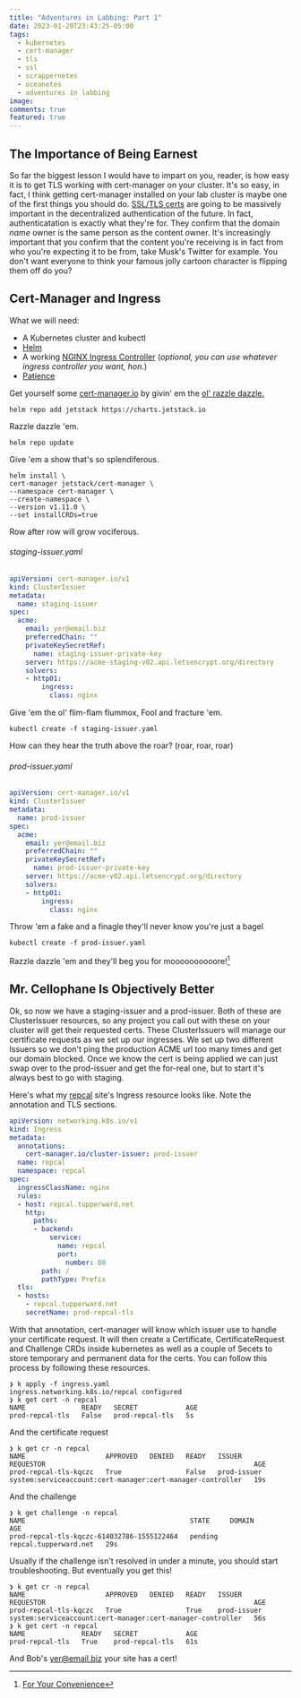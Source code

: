 ```yaml
---
title: "Adventures in Labbing: Part 1"
date: 2023-01-20T23:43:25-05:00
tags:
  - kubernetes
  - cert-manager
  - tls
  - ssl
  - scrappernetes
  - oceanetes
  - adventures in labbing
image:
comments: true
featured: true
---
```


## The Importance of Being Earnest

So far the biggest lesson I would have to impart on you, reader, is how easy it is to get TLS working with cert-manager on your cluster. It's so easy, in fact, I think getting cert-manager installed on your lab cluster is maybe one of the first things you should do. [SSL/TLS certs](https://www.linuxjournal.com/content/how-secure-your-website-openssl-and-ssl-certificates) are going to be massively important in the decentralized authentication of the future. In fact, authenticatation is exactly what they're for. They confirm that the domain *name* owner is the same person as the content owner. It's increasingly important that you confirm that the content you're receiving is in fact from who you're expecting it to be from, take Musk's Twitter for example. You don't want everyone to think your famous jolly cartoon character is flipping them off do you?

## Cert-Manager and Ingress

What we will need:
- A Kubernetes cluster and kubectl
- [Helm](https://helm.sh/docs/intro/install/)
- A working [NGINX Ingress Controller](https://github.com/kubernetes/ingress-nginx) (*optional, you can use whatever ingress controller you want, hon.*)
- [Patience](https://www.youtube.com/watch?v=Fafowelwoc0)

Get yourself some [cert-manager.io](https://cert-manager.io) by givin' em the [ol' razzle dazzle.](https://cert-manager.io/docs/installation/helm/)

`helm repo add jetstack https://charts.jetstack.io`

Razzle dazzle 'em.

`helm repo update`

Give 'em a show that's so splendiferous.

```
helm install \
cert-manager jetstack/cert-manager \
--namespace cert-manager \
--create-namespace \
--version v1.11.0 \
--set installCRDs=true
```

Row after row will grow vociferous.


###### staging-issuer.yaml
```yaml
apiVersion: cert-manager.io/v1
kind: ClusterIssuer
metadata:
  name: staging-issuer
spec:
  acme:
    email: yer@email.biz
    preferredChain: ""
    privateKeySecretRef:
      name: staging-issuer-private-key
    server: https://acme-staging-v02.api.letsencrypt.org/directory
    solvers:
    - http01:
        ingress:
          class: nginx
```

Give 'em the ol' flim-flam flummox, Fool and fracture 'em.

`kubectl create -f staging-issuer.yaml`

How can they hear the truth above the roar? (roar, roar, roar)

###### prod-issuer.yaml
```yaml
apiVersion: cert-manager.io/v1
kind: ClusterIssuer
metadata:
  name: prod-issuer
spec:
  acme:
    email: yer@email.biz
    preferredChain: ""
    privateKeySecretRef:
      name: prod-issuer-private-key
    server: https://acme-v02.api.letsencrypt.org/directory
    solvers:
    - http01:
        ingress:
          class: nginx
```

Throw 'em a fake and a finagle they'll never know you're just a bagel

`kubectl create -f prod-issuer.yaml`

Razzle dazzle 'em and they'll beg you for moooooooooore![^link]

## Mr. Cellophane Is Objectively Better

Ok, so now we have a staging-issuer and a prod-issuer. Both of these are ClusterIssuer resources, so any project you call out with these on your cluster will get their requested certs. These ClusterIssuers will manage our certificate requests as we set up our ingresses. We set up two different Issuers so we don't ping the production ACME url too many times and get our domain blocked. Once we know the cert is being applied we can just swap over to the prod-issuer and get the for-real one, but to start it's always best to go with staging.

Here's what my [repcal](https://repcal.tupperward.net) site's Ingress resource looks like. Note the annotation and TLS sections.

```yaml
apiVersion: networking.k8s.io/v1
kind: Ingress
metadata:
  annotations:
    cert-manager.io/cluster-issuer: prod-issuer
  name: repcal
  namespace: repcal
spec:
  ingressClassName: nginx
  rules:
  - host: repcal.tupperward.net
    http:
      paths:
      - backend:
          service:
            name: repcal
            port:
              number: 80
        path: /
        pathType: Prefix
  tls:
  - hosts:
    - repcal.tupperward.net
    secretName: prod-repcal-tls
```

With that annotation, cert-manager will know which issuer use to handle your certificate request. It will then create a Certificate, CertificateRequest and Challenge CRDs inside kubernetes as well as a couple of Secets to store temporary and permanent data for the certs. You can follow this process by following these resources.

```shell
❯ k apply -f ingress.yaml
ingress.networking.k8s.io/repcal configured
❯ k get cert -n repcal
NAME              READY   SECRET            AGE
prod-repcal-tls   False   prod-repcal-tls   5s
```

And the certificate request

```shell
❯ k get cr -n repcal
NAME                    APPROVED   DENIED   READY   ISSUER        REQUESTOR                                                    AGE
prod-repcal-tls-kqczc   True                False   prod-issuer   system:serviceaccount:cert-manager:cert-manager-controller   19s
```

And the challenge
```shell
❯ k get challenge -n repcal
NAME                                         STATE     DOMAIN                  AGE
prod-repcal-tls-kqczc-614032786-1555122464   pending   repcal.tupperward.net   29s
```

Usually if the challenge isn't resolved in under a minute, you should start troubleshooting. But eventually you get this!

```shell
❯ k get cr -n repcal
NAME                    APPROVED   DENIED   READY   ISSUER        REQUESTOR                                                    AGE
prod-repcal-tls-kqczc   True                True    prod-issuer   system:serviceaccount:cert-manager:cert-manager-controller   56s
❯ k get cert -n repcal
NAME              READY   SECRET            AGE
prod-repcal-tls   True    prod-repcal-tls   61s
```

And Bob's yer@email.biz your site has a cert!

[^link]: [For Your Convenience](https://youtu.be/ByeXMGqapnU)